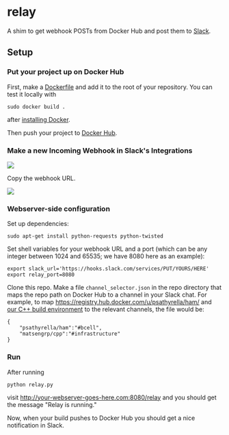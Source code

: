 # relay

A shim to get webhook POSTs from Docker Hub and post them to [Slack](http://slack.com).


## Setup

### Put your project up on Docker Hub

First, make a [Dockerfile](http://docs.docker.com/reference/builder/) and add it to the root of your repository.
You can test it locally with

    sudo docker build .

after [installing Docker](https://docs.docker.com/installation/).

Then push your project to [Docker Hub](https://hub.docker.com/).


### Make a new Incoming Webhook in Slack's Integrations

![](http://i.imgur.com/y2FWZme.png)

Copy the webhook URL.

![](http://i.imgur.com/FPVIDeq.png)


### Webserver-side configuration

Set up dependencies:

    sudo apt-get install python-requests python-twisted

Set shell variables for your webhook URL and a port (which can be any integer between 1024 and 65535; we have 8080 here as an example):

    export slack_url='https://hooks.slack.com/services/PUT/YOURS/HERE'
    export relay_port=8080

Clone this repo.
Make a file `channel_selector.json` in the repo directory that maps the repo path on Docker Hub to a channel in your Slack chat.
For example, to map <https://registry.hub.docker.com/u/psathyrella/ham/> and [our C++ build environment](https://registry.hub.docker.com/u/matsengrp/cpp/) to the relevant channels, the file would be:

    {
        "psathyrella/ham":"#bcell",
        "matsengrp/cpp":"#infrastructure"
    }


### Run

After running

    python relay.py

visit <http://your-webserver-goes-here.com:8080/relay> and you should get the message "Relay is running."

Now, when your build pushes to Docker Hub you should get a nice notification in Slack.
